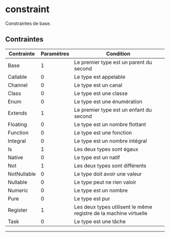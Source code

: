 # constraint

Constraintes de base.
## Contraintes
|Contrainte|Paramètres|Condition|
|-|-|-|
|Base|1|Le premier type est un parent du second|
|Callable|0|Le type est appelable|
|Channel|0|Le type est un canal|
|Class|0|Le type est une classe|
|Enum|0|Le type est une énumération|
|Extends|1|Le premier type est un enfant du second|
|Floating|0|Le type est un nombre flottant|
|Function|0|Le type est une fonction|
|Integral|0|Le type est un nombre intégral|
|Is|1|Les deux types sont égaux|
|Native|0|Le type est un natif|
|Not|1|Les deux types sont différents|
|NotNullable|0|Le type doit avoir une valeur|
|Nullable|0|Le type peut ne rien valoir|
|Numeric|0|Le type est un nombre|
|Pure|0|Le type est pur|
|Register|1|Les deux types utilisent le même registre de la machine virtuelle|
|Task|0|Le type est une tâche|


***
